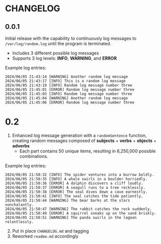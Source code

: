 # CHANGELOG

## 0.0.1
Initial release with the capability to continuously log messages to `/var/log/random.log` until the program is terminated.
- Includes 3 different possible log messages
- Supports 3 log levels: **INFO**, **WARNING**, and **ERROR**

Example log entries:

```plaintext
2024/06/05 21:43:14 [WARNING] Another random log message
2024/06/05 21:43:17 [INFO] This is a random log message
2024/06/05 21:43:19 [INFO] Random log message number three
2024/06/05 21:45:01 [ERROR] Random log message number three
2024/06/05 21:45:03 [INFO] Random log message number three
2024/06/05 21:45:04 [WARNING] Another random log message
2024/06/05 21:45:06 [ERROR] Random log message number three
```

# 0.2
1. Enhanced log message generation with a `randomSentence` function, creating random messages composed of **subjects** + **verbs** + **objects** + **adverbs**
    - Each part contains 50 unique items, resulting in 6,250,000 possible combinations.

Example log entries:

```plaintext
2024/06/05 21:50:32 [INFO] The spider ventures into a burrow boldly.
2024/06/05 21:50:35 [INFO] A whale swirls in a boulder hurriedly.
2024/06/05 21:50:36 [ERROR] A dolphin discovers a cliff loudly.
2024/06/05 21:50:37 [ERROR] A seagull runs to a tree recklessly.
2024/06/05 21:50:38 [ERROR] The seal dives down a cave earnestly.
2024/06/05 21:50:41 [INFO] The seal catches the tide patiently.
2024/06/05 21:50:44 [WARNING] The bear barks at the stars nonchalantly.
2024/06/05 21:50:47 [WARNING] The rabbit catches the rock suddenly.
2024/06/05 21:50:49 [ERROR] A squirrel sneaks up on the sand briskly.
2024/06/05 21:50:51 [WARNING] The panda swirls in the lagoon relentlessly.
```

2. Put in place `CHANGELOG.md` and tagging
3. Reworked `readme.md` accordingly
